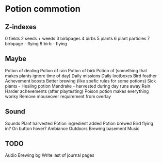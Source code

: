 # Potion commotion

## Z-indexes

0 fields
2 seeds + weeds
3 birbpages
4 birbs
5 plants
6 plant particles
7 birbpage - flying
8 birb - flying

## Maybe

Potion of dealing
Potion of rain
Potion of birb
Potion of (something that makes plants ignore time of day)
Daily missions
Daily lootboxes
Bird feather
Achevement boosts
Better brewing (like spefic rules for some potions)
Sick plants - Healing potion
Mandrake - harvested during day runs away
Rain
Harder achevements (after playtesting)
Poison potion makes everything wonky
Remove mouseover requirement from overlay

## Sound

Sounds
    Plant harvested
    Potion ingredient added
    Potion brewed
    Bird flying in?
    On button hover?
Ambiance
    Outdoors
    Brewing basement
Music

## TODO

Audio
Brewing bg
Write last of journal pages
